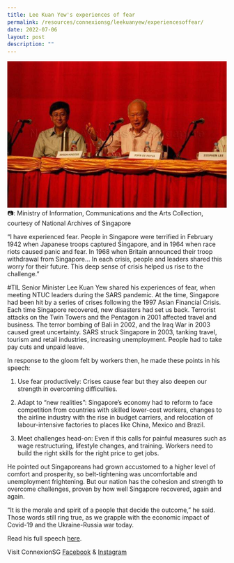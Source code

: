 ```yaml
---
title: Lee Kuan Yew's experiences of fear
permalink: /resources/connexionsg/leekuanyew/experiencesoffear/
date: 2022-07-06
layout: post
description: ""
---
```

![](/images/connexionsg/lky%20speech.jpg)
📷: Ministry of Information, Communications and the Arts Collection, courtesy of National Archives of Singapore

“I have experienced fear. People in Singapore were terrified in February 1942 when Japanese troops captured Singapore, and in 1964 when race riots caused panic and fear. In 1968 when Britain announced their troop withdrawal from Singapore… In each crisis, people and leaders shared this worry for their future. This deep sense of crisis helped us rise to the challenge.”

#TIL Senior Minister Lee Kuan Yew shared his experiences of fear, when meeting NTUC leaders during the SARS pandemic. At the time, Singapore had been hit by a series of crises following the 1997 Asian Financial Crisis. Each time Singapore recovered, new disasters had set us back. Terrorist attacks on the Twin Towers and the Pentagon in 2001 affected travel and business. The terror bombing of Bali in 2002, and the Iraq War in 2003 caused great uncertainty. SARS struck Singapore in 2003, tanking travel, tourism and retail industries, increasing unemployment. People had to take pay cuts and unpaid leave.

In response to the gloom felt by workers then, he made these points in his speech:

1. Use fear productively: Crises cause fear but they also deepen our strength in overcoming difficulties.

2. Adapt to “new realities”: Singapore’s economy had to reform to face competition from countries with skilled lower-cost workers, changes to the airline industry with the rise in budget carriers, and relocation of labour-intensive factories to places like China, Mexico and Brazil.
3. Meet challenges head-on: Even if this calls for painful measures such as wage restructuring, lifestyle changes, and training. Workers need to build the right skills for the right price to get jobs.

He pointed out Singaporeans had grown accustomed to a higher level of comfort and prosperity, so belt-tightening was uncomfortable and unemployment frightening. But our nation has the cohesion and strength to overcome challenges, proven by how well Singapore recovered, again and again.

“It is the morale and spirit of a people that decide the outcome,” he said. Those words still ring true, as we grapple with the economic impact of Covid-19 and the Ukraine-Russia war today.

Read his full speech [here](https://www.nas.gov.sg/archivesonline/speeches/record-details/7864f24a-115d-11e3-83d5-0050568939ad?fbclid=IwAR08iXdPWuKH4hcij48oF6KE8HQlb3Ebww-qeZ_G541s66r1fromIKAEOa8).

Visit ConnexionSG [Facebook](https://www.facebook.com/ConnexionSG) & [Instagram](https://www.instagram.com/connexionsg/)